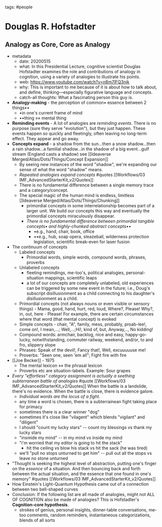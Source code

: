 tags: #people 

# Douglas R. Hofstadter
## Analogy as Core, Core as Analogy 
- metadata
	- date: 20200515
	- what: In this Presidential Lecture, cognitive scientist Douglas Hofstadter examines the role and contributions of analogy in cognition, using a variety of analogies to illustrate his points. 
	- web: https://www.youtube.com/watch?v=n8m7lFQ3njk
	- why: This is important to me because of it is about how to talk about, and define, thinking—especially figurative language and concepts. 
	- catch-all thoughts: What a fascinating person this guy is. 
- **Analogy-making** - the perception of common• essence between 2 things••
	- •in one's current frame of mind
	- ••thing »» mental thing
- **Reminding events** - A lot of analogies are *reminding events*. There is no purpose (sure they serve "evolution"), but they just happen. These events happen so quickly and fleetingly, often leaving no long-term effect. They appear and go away.
- **Concepts expand** - a shadow from the sun...then a snow shadow...then a rain shadow...a familial shadow...in the shadow of a big event...gulf stream (England casts a shadow) <!--add to Concepts as--> see [[Ideaverse Merged/Atlas/Dots/Things/Concept Expansion]]
	- By seeing new instances of the word "shadow", we're expanding our sense of what the word "shadow" means.
	- *Repeated analogies expand concepts* #quotes <!--or should I use?-->[[Workflows/03 IMF_AdvancedStarterKit_v2/Quotes]]
	- There is no fundamental difference between a single memory trace and a category/concept.
	- The special magic of the human mind is endless, limitless [[Ideaverse Merged/Atlas/Dots/Things/Chunking]]
		- primordial concepts in some interrelationship becomes part of a larger unit. We build our concepts this way and eventually the primordial concepts miraculously disappear.
		- *There is no fundamental difference between primordial tangible concepts• and highly-chunked abstract concepts••*
			- •e.g., hand, chair, book, office
			- ••e.g., hub, soap opera, sleazeball, wilderness protection legislation, scientific break-even for laser fusion
- The continuum of concepts
	- Labeled concepts
		- Primordial words, simple words, compound words, phrases, proverbs
	- Unlabeled concepts
		- fleeting remindings, me-too's, political analogies, personal-situation mappings, scientific leaps
		- a lot of our concepts are completely unlabeled, old experiences can be triggered by some new event in the future; i.e., Doug's subscript disillusionment as a child connecting to his daughter's disillusionment as a child.
	- Primordial concepts (not always nouns or even visible or sensory things)
			- Mama, good, hand, hurt, red, loud, Where?, Please! Why?, in, out, here 
			- Please! For example, there are certain circumstances where that word (that mental concept) is evoked
	- Simple concepts
			- chair, "A", family, mess, probably, proab-lee!, come on!, I mean,...; Well,...;Hi!, kind of, but, Anyway,.., No kidding!
	- Compound words: armchair, backlog, nice and easy, happy-go-lucky, notwithstanding, commuter railway, weekend, and/or, to and fro, slippery slope
	- Phrases: Speak of the devil!, Fancy that!, Well, excuuuuuse me!
	- Proverbs: "Seen one, seen 'em all"; Fight fire with fire
- [[Joe Becker]] - 1975
	- The mental lexicon  »» the phrasal lexicon <!--look into this-->
	- Proverbs etc are situation-labels. Example: Sour grapes
- *Every "effortless" category assignment is actually a seething subterranean battle of analogies* #quote [[Workflows/03 IMF_AdvancedStarterKit_v2/Quotes]] When the battle is a landslide, there's no evidence. When the battle is close, there is evidence galore.
	- *Individual words are the locus of a fight.* 
	- any time a word is chosen, there is a subterrainean fight taking place for primacy
	- sometimes there is a clear winner "dog"
	- sometimes it's close like "vilagent" which blends "vigilant" and "diligent"
	- I should "count my lucky stars" -- count my blessings vs thank my lucky stars
	- "insmide my mind" -- in my mind vs inside my mind
	- "i'm worried that my editor is going to hit the stack"
		- hit the ceiling vs blow his stack vs hit the sack (he was tired)
	- we'll "pull no stops unturned to get him" -- pull out all the stops vs leave no stone unturned
- "Thought is seeking the highest level of abstraction, putting one's finger on the *essence* of a situation. And then bouncing back and forth between the actual situation, and the essence that one found in one's memory" #quotes <!--or should I use?-->[[Workflows/03 IMF_AdvancedStarterKit_v2/Quotes]]
- How Einstein's Light-Quantum Hypothesis came out of a connection between two bell-shaped curves
- Conclusion: If the following list are all made of analogies, might not ALL OF COGNITION also be made of analogies? This is Hofstadter's **Cognition-core hypothesis**.
	- strokes of genius, personal insights, dinner-table conversations, me-too comments, random reminders, instantaneous categorizations, blends of all sorts






